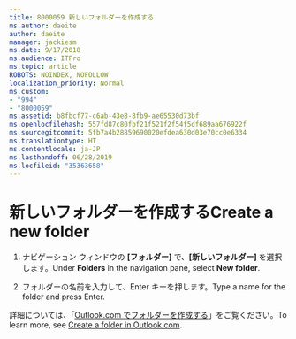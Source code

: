 ```yaml
---
title: 8000059 新しいフォルダーを作成する
ms.author: daeite
author: daeite
manager: jackiesm
ms.date: 9/17/2018
ms.audience: ITPro
ms.topic: article
ROBOTS: NOINDEX, NOFOLLOW
localization_priority: Normal
ms.custom:
- "994"
- "8000059"
ms.assetid: b8fbcf77-c6ab-43e8-8fb9-ae65530d73bf
ms.openlocfilehash: 557fd87c80fbf21f521f2f54f5df689aa676922f
ms.sourcegitcommit: 5fb7a4b28859690020efdea630d03e70cc0e6334
ms.translationtype: HT
ms.contentlocale: ja-JP
ms.lasthandoff: 06/28/2019
ms.locfileid: "35363658"
---
```

# <a name="create-a-new-folder"></a><span data-ttu-id="23763-102">新しいフォルダーを作成する</span><span class="sxs-lookup"><span data-stu-id="23763-102">Create a new folder</span></span>

1. <span data-ttu-id="23763-103">ナビゲーション ウィンドウの **[フォルダー]** で、**[新しいフォルダー]** を選択します。</span><span class="sxs-lookup"><span data-stu-id="23763-103">Under **Folders** in the navigation pane, select **New folder**.</span></span>

2. <span data-ttu-id="23763-104">フォルダーの名前を入力して、Enter キーを押します。</span><span class="sxs-lookup"><span data-stu-id="23763-104">Type a name for the folder and press Enter.</span></span>

<span data-ttu-id="23763-105">詳細については、「[Outlook.com でフォルダーを作成する](https://support.office.com/article/5fa8de74-3562-4729-ac1d-5599f470b25a)」をご覧ください。</span><span class="sxs-lookup"><span data-stu-id="23763-105">To learn more, see [Create a folder in Outlook.com](https://support.office.com/article/5fa8de74-3562-4729-ac1d-5599f470b25a).</span></span>
  